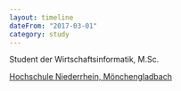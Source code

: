 ```yaml
---
layout: timeline
dateFrom: "2017-03-01"
category: study
---
```

Student der Wirtschaftsinformatik, M.Sc.

<a href="https://www.hs-niederrhein.de/" target="_blank">Hochschule Niederrhein, Mönchengladbach</a>